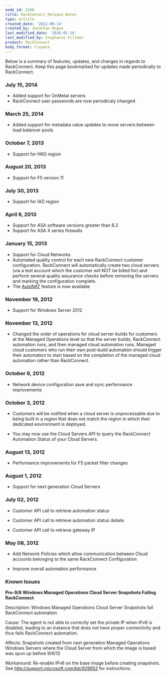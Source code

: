 ```yaml
---
node_id: 2160
title: RackConnect Release Notes
type: article
created_date: '2012-09-14'
created_by: Jonathan Hogue
last_modified_date: '2016-01-14'
last_modified_by: Stephanie Fillmon
product: RackConnect
body_format: tinymce
---
```


Below is a summary of features, updates, and changes in regards to
RackConnect. Keep this page bookmarked for updates made periodically to
RackConnect.

### July 15, 2014

-   Added support for OnMetal servers
-   RackConnect user passwords are now periodicaly changed

### March 25, 2014

-   Added support for metadata value updates to move servers between
    load balancer pools

### October 7, 2013

-   Support for HKG region

### August 20, 2013

-   Support for F5 version 11

### <span data-mce-mark="1">July 30, 2013</span>

-   Support for IAD region

### April 9, 2013

-   Support for ASA software versions greater than 8.3
-   Support for ASA X series firewalls

### January 15, 2013

-   Support for Cloud Networks
-   Automated quality control for each new RackConnect
    customer configuration. RackConnect will automatically create two
    cloud servers (via a test account which the customer will NOT be
    billed for) and perform several quality assurance checks before
    removing the servers and marking the configuration complete.
-   The
    [AutoNAT](/how-to/rackconnect-auto-nat-feature)
    feature is now available

### November 19, 2012

-   Support for Windows Server 2012

### November 13, 2012

-   Changed the order of operations for cloud server builds for
    customers at the Managed Operations level so that the server builds,
    RackConnect automation runs, and then managed cloud automation runs.
    Managed cloud customers who run their own post-build automation
    should trigger their automation to start based on the completion of
    the managed cloud automation rather than RackConnect.

### October 9, 2012

-   Network device configuration save and sync performance improvements

### October 3, 2012

-   Customers will be notified when a cloud server is unprocessable due
    to being built in a region that does not match the region in which
    their dedicated environment is deployed.

-   You may now use the Cloud Servers API to query the RackConnect
    Automation Status of your Cloud Servers.

### August 13, 2012

-   Performance improvements for F5 packet filter changes

### August 1, 2012

-   Support for next generation Cloud Servers

### July 02, 2012

-   Customer API call to retrieve automation status

<!-- -->

-   Customer API call to retrieve automation status details

<!-- -->

-   Customer API call to retrieve gateway IP

### May 08, 2012

-   Add Network Policies which allow communication between Cloud
    accounts belonging to the same RackConnect Configuration

<!-- -->

-   Improve overall automation performance

### Known Issues

**Pre-9/6 Windows Managed Operations Cloud Server Snapshots Failing
RackConnect**

Description: Windows Managed Operations Cloud Server Snapshots fail
RackConnect automation

Cause: The agent is not able to correctly set the private IP when IPv6
is disabled, leading to an instance that does not have proper
connectivity and thus fails RackConnect automation.

Affects: Snapshots created from next generation Managed Operations
Windows Servers where the Cloud Server from which the image is based was
spun up before 9/6/12

Workaround: Re-enable IPv6 on the base image before creating snapshots.
See http://support.microsoft.com/kb/929852 for instructions.

